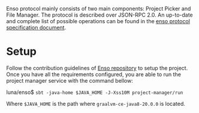 Enso protocol mainly consists of two main components: Project Picker and File Manager. The protocol
is described over JSON-RPC 2.0. An up-to-date and complete list of possible operations can be found
in the [enso protocol specification document](https://github.com/luna/enso/blob/master/doc/language-server/specification/enso-protocol.md).

# Setup
Follow the contribution guidelines of [Enso repository](https://github.com/luna/enso/blob/master/CONTRIBUTING.md#hacking-on-enso)
to setup the project. Once you have all the requirements configured, you are able to run the project
manager service with the command bellow:
 
luna/enso$ `sbt -java-home $JAVA_HOME -J-Xss10M project-manager/run`
 
Where `$JAVA_HOME` is the path where `graalvm-ce-java8-20.0.0` is located.
